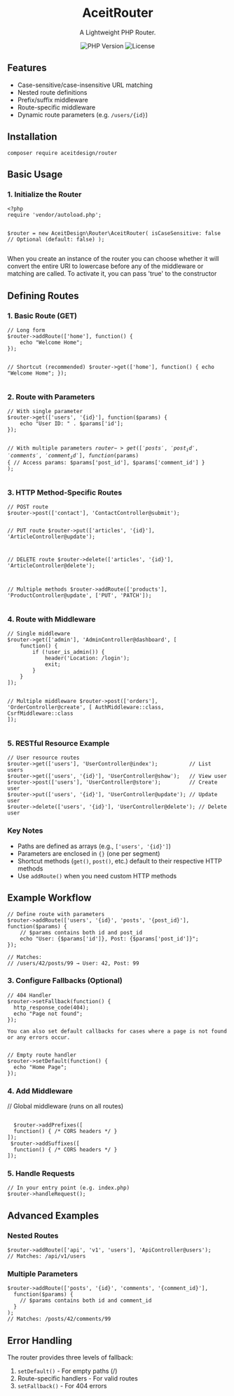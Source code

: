 <div align="center">
  <h1>AceitRouter</h1>
  <p>A Lightweight PHP Router.</p>
  
  <div>
    <img src="https://img.shields.io/badge/PHP-8.0+-777BB4?logo=php" alt="PHP Version">
    <img src="https://img.shields.io/badge/License-MIT-blue.svg" alt="License">
  </div>
</div>

<h2>Features</h2>
<ul>
  <li>Case-sensitive/case-insensitive URL matching</li>
  <li>Nested route definitions</li>
  <li>Prefix/suffix middleware</li>
  <li>Route-specific middleware</li>
  <li>Dynamic route parameters (e.g. <code>/users/{id}</code>)</li>
</ul>

<h2>Installation</h2>
<pre><code>composer require aceitdesign/router</code></pre>

<h2>Basic Usage</h2>

<h3>1. Initialize the Router</h3>
<pre><code>&lt;?php
require 'vendor/autoload.php';

$router = new AceitDesign\Router\AceitRouter(
  isCaseSensitive: false // Optional (default: false)
);
</code></pre>
<p>When you create an instance of the router you can choose whether it will convert the entire URI to lowercase before any of the middleware or matching are called. To activate it, you can pass 'true' to the constructor</p>
<h2>Defining Routes</h2>

<h3>1. Basic Route (GET)</h3>
<pre><code>// Long form
$router->addRoute(['home'], function() {
    echo "Welcome Home";
});

// Shortcut (recommended)
$router->get(['home'], function() {
    echo "Welcome Home";
});</code></pre>

<h3>2. Route with Parameters</h3>
<pre><code>// With single parameter
$router->get(['users', '{id}'], function($params) {
    echo "User ID: " . $params['id'];
});

// With multiple parameters
$router->get(['posts', '{post_id}', 'comments', '{comment_id}'], 
    function($params) {
        // Access params: $params['post_id'], $params['comment_id']
    }
);</code></pre>

<h3>3. HTTP Method-Specific Routes</h3>
<pre><code>// POST route
$router->post(['contact'], 'ContactController@submit');

// PUT route
$router->put(['articles', '{id}'], 'ArticleController@update');

// DELETE route
$router->delete(['articles', '{id}'], 'ArticleController@delete');

// Multiple methods
$router->addRoute(['products'], 'ProductController@update', ['PUT', 'PATCH']);</code></pre>

<h3>4. Route with Middleware</h3>
<pre><code>// Single middleware
$router->get(['admin'], 'AdminController@dashboard', [
    function() {
        if (!user_is_admin()) {
            header('Location: /login');
            exit;
        }
    }
]);

// Multiple middleware
$router->post(['orders'], 'OrderController@create', [
    AuthMiddleware::class,
    CsrfMiddleware::class
]);</code></pre>

<h3>5. RESTful Resource Example</h3>
<pre><code>// User resource routes
$router->get(['users'], 'UserController@index');          // List users
$router->get(['users', '{id}'], 'UserController@show');   // View user
$router->post(['users'], 'UserController@store');         // Create user
$router->put(['users', '{id}'], 'UserController@update'); // Update user
$router->delete(['users', '{id}'], 'UserController@delete'); // Delete user</code></pre>

<h3>Key Notes</h3>
<ul>
  <li>Paths are defined as arrays (e.g., <code>['users', '{id}']</code>)</li>
  <li>Parameters are enclosed in <code>{}</code> (one per segment)</li>
  <li>Shortcut methods (<code>get()</code>, <code>post()</code>, etc.) default to their respective HTTP methods</li>
  <li>Use <code>addRoute()</code> when you need custom HTTP methods</li>
</ul>

<h2>Example Workflow</h2>

<pre><code>// Define route with parameters
$router->addRoute(['users', '{id}', 'posts', '{post_id}'], function($params) {
    // $params contains both id and post_id
    echo "User: {$params['id']}, Post: {$params['post_id']}";
});

// Matches:
// /users/42/posts/99 → User: 42, Post: 99
</code></pre>
<h3>3. Configure Fallbacks (Optional)</h3>
<pre><code>// 404 Handler
$router->setFallback(function() {
  http_response_code(404);
  echo "Page not found";
});
<p>You can also set default callbacks for cases where a page is not found or any errors occur.</p>
// Empty route handler
$router->setDefault(function() {
  echo "Home Page";
});
</code></pre>

<h3>4. Add Middleware</h3>
// Global middleware (runs on all routes)
<pre><code>
  $router->addPrefixes([
  function() { /* CORS headers */ }
]);
 $router->addSuffixes([
  function() { /* CORS headers */ }
]);</code>
</pre>


<h3>5. Handle Requests</h3>
<pre><code>// In your entry point (e.g. index.php)
$router->handleRequest();
</code></pre>

<h2>Advanced Examples</h2>

<h3>Nested Routes</h3>
<pre><code>$router->addRoute(['api', 'v1', 'users'], 'ApiController@users');
// Matches: /api/v1/users
</code></pre>

<h3>Multiple Parameters</h3>
<pre><code>$router->addRoute(['posts', '{id}', 'comments', '{comment_id}'], 
  function($params) {
    // $params contains both id and comment_id
  }
);
// Matches: /posts/42/comments/99
</code></pre>

<h2>Error Handling</h2>
<p>The router provides three levels of fallback:</p>
<ol>
  <li><code>setDefault()</code> - For empty paths (/)</li>
  <li>Route-specific handlers - For valid routes</li>
  <li><code>setFallback()</code> - For 404 errors</li>
</ol>
